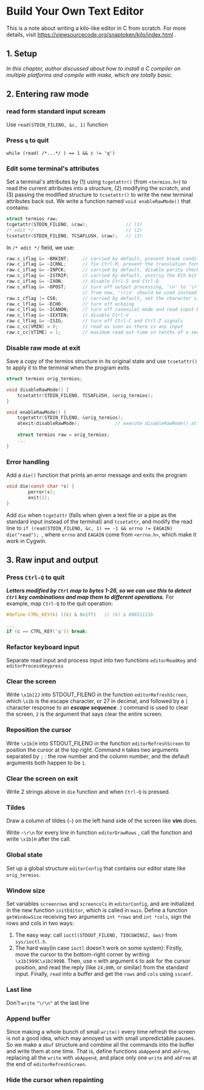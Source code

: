 <!---
vim:foldmethod=syntax:nospell
--->
# Build Your Own Text Editor

This is a note about writing a kilo-like editor in C from scratch.
For more details, visit https://viewsourcecode.org/snaptoken/kilo/index.html .

## 1. Setup

*In this chapter, author discussed about how to install a C compiler on
multiple platforms and compile with make, which are totally basic.*

## 2. Entering raw mode

### read form standard input scream

Use `read(STDIN_FILENO, &c, 1)` function

### Press `q` to quit

`while (read( /*...*/ ) == 1 && c != 'q')`

### Edit some terminal's attributes

Set a terminal's attributes by (1) using `tcgetattr()` (from `<termios.h>`) to
read the current attributes into a structure, (2) modifying the scratch, and
(3) passing the modified structure to `tcsetattr()` to write the new terminal
attributes back out. We write a function named `void enableRawMode()` that
contains:
```c
struct termios raw;
tcgetattr(STDIN_FILENO, &raw);              // (1)
/* edit */                                  // (2)
tcsetattr(STDIN_FILENO, TCSAFLUSH, &raw);   // (3)
```

In `/* edit */` field, we use:
```c
raw.c_iflag &= ~BRKINT;     // carried by default, prevent break condition be sent like Ctrl-C
raw.c_iflag &= ~ICRNL;      // fix Ctrl-M, prevent the translation form '\r' to '\n' carried by terminal
raw.c_iflag &= ~INPCK;      // carried by default, disable parity checking
raw.c_iflag &= ~ISTRIP;     // carried by default, unstrip the 8th bit of each input byte
raw.c_iflag &= ~IXON;       // disable Ctrl-S and Ctrl-Q
raw.c_oflag &= ~OPOST;      // turn off output processing, '\n' to '\r\n' for example
                            // from now, '\r\n' should be used instead of '\n'
raw.c_cflag |= CS8;         // carried by default, set the character size to 8 bits pre byte
raw.c_lflag &= ~ECHO;       // turn off echoing
raw.c_lflag &= ~ICANON;     // turn off canonical mode and read input byte by byte
raw.c_lflag &= ~IEXTEN;     // disable Ctrl-V
raw.c_lflag &= ~ISIG;       // turn off Ctrl-C and Ctrl-Z signals
raw.c_cc[VMIN] = 0;         // read as soon as there is any input
raw.c_cc[VTIME] = 1;        // maximum read out time in tenths of a second
```

### Disable raw mode at exit

Save a copy of the termios structure in its original state and use `tcsetattr()`
to apply it to the terminal when the program exits.
```c
struct termios orig_termios;

void disableRawMode() {
    tcsetattr(STDIN_FILENO, TCSAFLUSH, &orig_termios);
}

void enableRawMode() {
    tcgetattr(STDIN_FILENO, &orig_termios);
    atexit(disableRawMode);             // execute disableRawMode() at exit
    
    struct termios raw = orig_termios;
    ...
}
```

### Error handling

Add a `die()` function that prints an error message and exits the program
```c
void die(const char *s) {
        perror(s);
        exit(1);
}
```

Add `die` when `tcgetattr` (falls when given a text file or a pipe as the standard
input instead of the terminal) and `tcsetattr`, and modify the read line to
`if (read(STDIN_FILENO, &c, 1) == -1 && errno != EAGAIN) die("read"); `, where
`errno` and `EAGAIN` come from `<errno.h>`, which make it work in Cygwin.

## 3. Raw input and output

### Press `Ctrl-Q` to quit

***Letters modified by `Ctrl` map to bytes 1-26, so we can use this to detect `Ctrl`
key combinations and map them to different operations.*** For example, map `Ctrl-Q` to
the quit operation:
```c
#define CTRL_KEY(k) ((k) & 0x1ff)   // (k) & 00011111b

...
if (c == CTRL_KEY('q')) break;
```

### Refactor keyboard input

Separate read input and process input into two functions `editorReadKey`
and `editorProcessKeypress`

### Clear the screen

Write `\x1b[2J` into STDOUT_FILENO in the function `editorRefreshScreen`, which
`\x1b` is the escape character, or 27 in decimal, and followed by a `[` character
response to an ***escape sequence***. `J` command is used to clear the screen, `2` is the
argument that says clear the entire screen.

### Reposition the cursor

Write `\x1b[H` into STDOUT_FILENO in the function `editorRefreshScreen` to position
the cursor at the top right. Command `H` takes two arguments separated by `;` : the
row number and the column number, and the default arguments both happen to be `1`.

### Clear the screen on exit

Write 2 strings above in `die` function and when `Ctrl-Q` is pressed.

### Tildes

Draw a column of tildes (`~`) on the left hand side of the screen like **vim** does.

Write `~\r\n` for every line in function `editorDrawRows` , call the function and
write `\x1b[H` after the call.

### Global state

Set up a global structure `editorConfig` that contains our editor state like `orig_termios`.

### Window size

Set variables `screenrows` and `screencols` in `editorConfig`, and are initialized in the new function
`initEditor`, which is called in `main`. Define a function `getWindowSize` receiving two
arguments `int *rows` and `int *cols`, sign the rows and cols in two ways:
1) The easy way: call `ioctl(STDOUT_FILENO, TIOCGWINSZ, &ws)` from `sys/ioctl.h`.
2) The hard way(in case `ioctl` doesn't work on some system): Firstly, move the cursor to
the bottom-right corner by writing `\x1b[999C\x1b[999B`. Then, use ``n`` with argument `6` to
ask for the cursor position, and read the reply (like `24;80R`, or similar) from the
standard input. Finally, `read` into a buffer and get the `rows` and `cols` using `sscanf`.

### Last line

Don't `write` `"\r\n"` at the last line

### Append buffer

Since making a whole bunch of small `write()` every time refresh the screen is not a good
idea, which may annoyed us with small unpredictable pauses. So we make a `abuf`
structure and combine all the commands into the buffer and write them at one time.
That is, define functions `abAppend` and `abFree`, replacing all the `write`
with `abAppend`, and place only one `write` and `abFree` at the end of `editorRefreshScreen`.

### Hide the cursor when repainting
